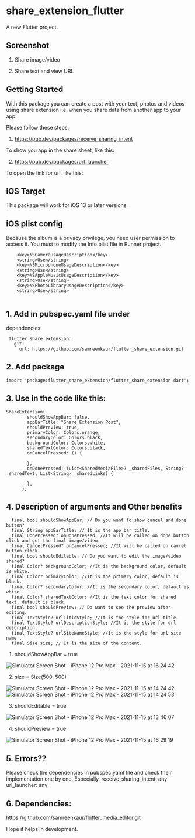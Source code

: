 # share_extension_flutter

A new Flutter project.

## Screenshot
1. Share image/video


2. Share text and view URL



## Getting Started

With this package you can create a post with your text, photos and videos using share extension i.e. when you share data from another app to your app.

Please follow these steps:
1. https://pub.dev/packages/receive_sharing_intent

To show you app in the share sheet, like this:


2. https://pub.dev/packages/url_launcher

To open the link for url, like this:



## iOS Target

This package will work for iOS 13 or later versions.

## iOS plist config

Because the album is a privacy privilege, you need user permission to access it. You must to modify the Info.plist file in Runner project.

``` 
    <key>NSCameraUsageDescription</key>
    <string>Use</string>
    <key>NSMicrophoneUsageDescription</key>
    <string>Use</string>
    <key>NSAppleMusicUsageDescription</key>
    <string>Use</string>
    <key>NSPhotoLibraryUsageDescription</key>
    <string>Use</string>
    
``` 

## 1.  Add in pubspec.yaml file under

dependencies:
``` 
 flutter_share_extension:  
   git:  
     url: https://github.com/samreenkaur/flutter_share_extension.git
``` 

## 2. Add package

``` 
import 'package:flutter_share_extension/flutter_share_extension.dart';

``` 


## 3.  Use in the code like this:

``` 
ShareExtension(
        shouldShowAppBar: false,
        appBarTitle: "Share Extension Post",
        shouldPreview: true,
        primaryColor: Colors.orange,
        secondaryColor: Colors.black,
        backgroundColor: Colors.white,
        sharedTextColor: Colors.black,
        onCancelPressed: () {

        },
        onDonePressed: (List<SharedMediaFile>? _sharedFiles, String? _sharedText, List<String> _sharedLinks) {

        },
      ),

``` 

## 4. Description of arguments and Other benefits

``` 
  final bool shouldShowAppBar; // Do you want to show cancel and done button?
  final String appBarTitle; // It is the app bar title.
  final DonePressed? onDonePressed; //It will be called on done button click and get the final image/video.
  final CancelPressed? onCancelPressed; //It will be called on cancel button click.
  final bool shouldEditable; // Do you want to edit the image/video shared?
  final Color? backgroundColor; //It is the background color, default is white.
  final Color? primaryColor; //It is the primary color, default is black.
  final Color? secondaryColor; //It is the secondary color, default is white.
  final Color? sharedTextColor; //It is the text color for shared text, default is black.
  final bool shouldPreview; // Do want to see the preview after editing.
  final TextStyle? urlTitleStyle; //It is the style for url title.
  final TextStyle? urlDescriptionStyle; //It is the style for url description.
  final TextStyle? urlSiteNameStyle; //It is the style for url site name .
  final Size size; // It is the size of the content.
``` 

1. shouldShowAppBar = true

![Simulator Screen Shot - iPhone 12 Pro Max - 2021-11-15 at 16 24 42](https://user-images.githubusercontent.com/82141553/141769912-edb4f800-3561-4422-ba35-f2aa638aaa4d.png)

2. size = Size(500, 500)

![Simulator Screen Shot - iPhone 12 Pro Max - 2021-11-15 at 14 24 42](https://user-images.githubusercontent.com/82141553/141770083-eb4041c2-fc69-481a-8e37-065c21d71408.png) ![Simulator Screen Shot - iPhone 12 Pro Max - 2021-11-15 at 14 24 53](https://user-images.githubusercontent.com/82141553/141770128-115d8ddb-6a35-4438-8acd-9b7319a4f96f.png)

3. shouldEditable = true

![Simulator Screen Shot - iPhone 12 Pro Max - 2021-11-15 at 13 46 07](https://user-images.githubusercontent.com/82141553/141770393-3e069d17-d13d-4f1d-9c39-d0dded942bfd.png)

4. shouldPreview = true

![Simulator Screen Shot - iPhone 12 Pro Max - 2021-11-15 at 16 29 19](https://user-images.githubusercontent.com/82141553/141770550-cd2c3c0c-31de-420c-b9aa-7ac1d1eba674.png)

## 5. Errors??

Please check the dependencies in pubspec.yaml file and check their implementation one by one. Especially,
receive_sharing_intent: any
url_launcher: any

## 6. Dependencies:

https://github.com/samreenkaur/flutter_media_editor.git

Hope it helps in development.



